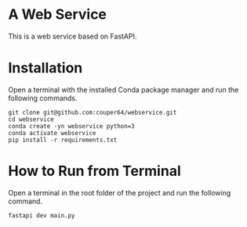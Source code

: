 # A Web Service

This is a web service based on FastAPI.

# Installation

Open a terminal with the installed Conda package manager and run the following commands.

    git clone git@github.com:couper64/webservice.git
    cd webservice
    conda create -yn webservice python=3
    conda activate webservice
    pip install -r requirements.txt

# How to Run from Terminal

Open a terminal in the root folder of the project and run the following command.

    fastapi dev main.py